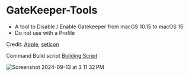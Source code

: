 # GateKeeper-Tools
- A tool to Disable / Enable Gatekeeper from macOS 10.15 to macOS 15
- Do not use with a Profile
  
Credit: [Apple](https://www.manpagez.com/man/8/spctl/), [seticon](https://sveinbjorn.org/osxiconutils)

Command Build script [Building Script](https://github.com/chris1111/GateKeeper-Tools/blob/main/Build.md)

 
![Screenshot 2024-09-13 at 3 11 32 PM](https://github.com/user-attachments/assets/84c1795e-1be2-4167-ba31-6bb7f7378fcd)
